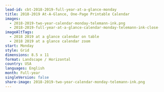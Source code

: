 ```yaml
---
lead-id: cbt-2018-2019-full-year-at-a-glance-monday
title: 2018-2019 At-A-Glance, One-Page Printable Calendar
images:
  - 2018-2019-two-year-calendar-monday-telemann-ink.png
  - 2018-2019-full-year-at-a-glance-calendar-monday-telemann-ink-close-up.png
imageAltTags:
  - 2018 2019 at a glance calendar on table
  - 2018 2019 at a glance calendar zoom
start: Monday
style: Grid
dimensions: 8.5 x 11
format: Landscape / Horizontal
country: USA
languages: English
month: Full-year
singleVersion: false
share-image: 2018-2019-two-year-calendar-monday-telemann-ink.png
---
```

